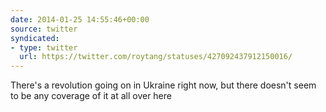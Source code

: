 ```yaml
---
date: 2014-01-25 14:55:46+00:00
source: twitter
syndicated:
- type: twitter
  url: https://twitter.com/roytang/statuses/427092437912150016/
---
```


There's a revolution going on in Ukraine right now, but there doesn't seem to be any coverage of it at all over here